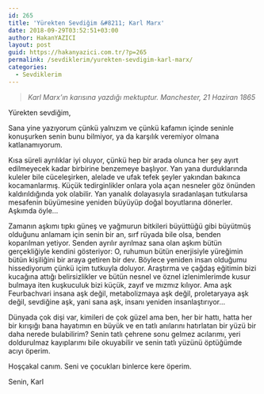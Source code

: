 ```yaml
---
id: 265
title: 'Yürekten Sevdiğim &#8211; Karl Marx'
date: 2018-09-29T03:52:51+03:00
author: HakanYAZICI
layout: post
guid: https://hakanyazici.com.tr/?p=265
permalink: /sevdiklerim/yurekten-sevdigim-karl-marx/
categories:
  - Sevdiklerim
---
```

> _Karl Marx&#8217;ın karısına yazdığı mektuptur. Manchester, 21 Haziran 1865_

Yürekten sevdiğim,

Sana yine yazıyorum çünkü yalnızım ve çünkü kafamın içinde seninle konuşurken senin bunu bilmiyor, ya da karşılık veremiyor olmana katlanamıyorum.

Kısa süreli ayrılıklar iyi oluyor, çünkü hep bir arada olunca her şey ayırt edilmeyecek kadar birbirine benzemeye başlıyor. Yan yana durduklarında kuleler bile cüceleşirken, alelade ve ufak tefek şeyler yakından bakınca kocamanlarmış. Küçük tedirginlikler onlara yola açan nesneler göz önünden kaldırıldığında yok olabilir. Yan yanalık dolayasıyla sıradanlaşan tutkularsa mesafenin büyümesine yeniden büyüyüp doğal boyutlarına dönerler. Aşkımda öyle&#8230;

Zamanın aşkımı tıpkı güneş ve yağmurun bitkileri büyüttüğü gibi büyütmüş olduğunu anlamam için senin bir an, sırf rüyada bile olsa, benden koparılman yetiyor. Senden ayrılır ayrılmaz sana olan aşkım bütün gerçekliğiyle kendini gösteriyor: O, ruhumun bütün enerjisiyle yüreğimin bütün kişiliğini bir araya getiren bir dev. Böylece yeniden insan olduğumu hissediyorum çünkü içim tutkuyla doluyor. Araştırma ve çağdaş eğitimin bizi kucağına attığı belirsizlikler ve bütün nesnel ve öznel izlenimlerimde kusur bulmaya iten kuşkuculuk bizi küçük, zayıf ve mızmız kılıyor. Ama aşk Feurbachvari insana aşk değil, metabolizmaya aşk değil, proletaryaya aşk değil, sevdiğine aşk, yani sana aşk, insanı yeniden insanlaştırıyor&#8230;

Dünyada çok dişi var, kimileri de çok güzel ama ben, her bir hattı, hatta her bir kırışığı bana hayatımın en büyük ve en tatlı anılarını hatırlatan bir yüzü bir daha nerede bulabilirim? Senin tatlı çehrene sonu gelmez acılarımı, yeri doldurulmaz kayıplarımı bile okuyabilir ve senin tatlı yüzünü öptüğümde acıyı öperim.

Hoşçakal canım. Seni ve çocukları binlerce kere öperim.

Senin, Karl